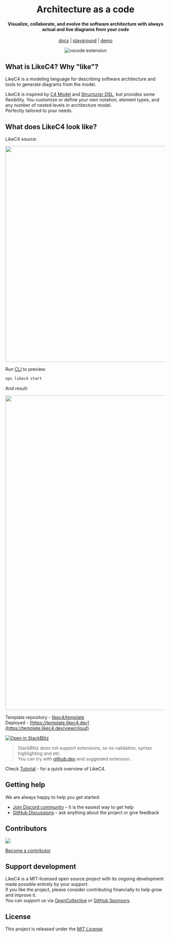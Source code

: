 <div align="center">
  <h1>
    Architecture as a code
  </h1>
  <h4>
    Visualize, collaborate, and evolve the software architecture with always actual and live diagrams from your code
  </h4>

[docs](https://likec4.dev/) | [playground](https://playground.likec4.dev/) | [demo](https://template.likec4.dev/view/cloud)

![vscode extension](https://github.com/likec4/likec4/assets/824903/d6994540-55d1-4167-b66b-45056754cc29)

</div>

## What is LikeC4? Why "like"?

LikeC4 is a modeling language for describing software architecture and tools to generate diagrams from the model.

LikeC4 is inspired by [C4 Model](https://c4model.com/) and [Structurizr DSL](https://github.com/structurizr/dsl), but provides some flexibility.
You customize or define your own notation, element types, and any number of nested levels in architecture model.\
Perfectly tailored to your needs.

## What does LikeC4 look like?

LikeC4 source:

<div align="center">
  <img src="https://github.com/likec4/.github/assets/824903/c0f22106-dba6-469e-ab47-85e7b8565513" width="675px">
</div>

Run [CLI](./packages/likec4/README.md) to preview:

```sh
npx likec4 start
```

And result:

<div align="center">
  <img src="https://github.com/likec4/likec4/assets/824903/27eabe54-7d97-47a8-a7e4-1bb44a8e03e5" width="984px">
</div>

Template repository - [likec4/template](https://github.com/likec4/template)\
Deployed - [https://template.likec4.dev](https://template.likec4.dev/view/cloud)

[![Open in StackBlitz](https://developer.stackblitz.com/img/open_in_stackblitz.svg)](https://stackblitz.com/github/likec4/template?file=src%2Fmodel.c4&initialpath=%2Fview%2Findex)

> StackBlitz does not support extensions, so no validation, syntax highlighting and etc.\
> You can try with [github.dev](https://github.dev/likec4/template/blob/main/src/model.c4) and suggested extension.

Check [Tutorial](https://likec4.dev/tutorial/) - for a quick overview of LikeC4.

## Getting help

We are always happy to help you get started:

- [Join Discord community](https://discord.gg/86ZSpjKAdA) – it is the easiest way to get help
- [GitHub Discussions](https://github.com/likec4/likec4/discussions) – ask anything about the project or give feedback

## Contributors

<a href="https://github.com/likec4/likec4/graphs/contributors">
  <img src="https://contrib.rocks/image?repo=likec4/likec4" />
</a>

[Become a contributor](./CONTRIBUTING.md)

## Support development

LikeC4 is a MIT-licensed open source project with its ongoing development made possible entirely by your support.  
If you like the project, please consider contributing financially to help grow and improve it.  
You can support us via [OpenCollective](https://opencollective.com/likec4) or [GitHub Sponsors](https://github.com/sponsors/likec4).

## License

This project is released under the [MIT License](LICENSE)
